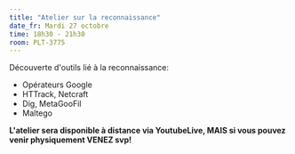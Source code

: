 ```yaml
---
title: "Atelier sur la reconnaissance"
date_fr: Mardi 27 octobre
time: 18h30 - 21h30
room: PLT-3775
---
```


Découverte d'outils lié à la reconnaissance:
- Opérateurs Google
- HTTrack, Netcraft
- Dig, MetaGooFil
- Maltego

**L'atelier sera disponible à distance via YoutubeLive, MAIS
si vous pouvez venir physiquement VENEZ svp!**

